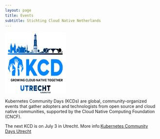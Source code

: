 ```yaml
---
layout: page
title: Events
subtitle: Stichting Cloud Native Netherlands
---
```


<p><img src="assets/img/kcd-utrecht-logo.png"  width="200" height="200" class="center" alt="kcd-utrecht-logo"></p>

Kubernetes Community Days (KCDs) are global, community-organized events that gather adopters and technologists from open source and cloud native communities, supported by the Cloud Native Computing Foundation (CNCF). 

The next KCD is on July 3 in Utrecht.
More info:[Kubernetes Community Days Utrecht](https://kcdutrecht.nl/)
